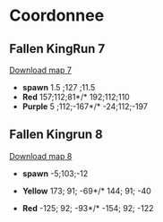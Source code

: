 # Coordonnee

## Fallen KingRun 7
[Download map 7](https://www.mediafire.com/file/61tkzj2hwawpddy/Fallen_KingRun_7.zip/file)

+ **spawn**
1.5 ;127 ;11.5
+ **Red**
157;112;81*/*
192;112;110
+ **Purple**
5 ;112;-167*/*
-24;112;-197

## Fallen Kingrun 8

[Download map 8](http://www.mediafire.com/file/8astff2...)

+ **spawn**
-5;103;-12

+ **Yellow**
173; 91; -69*/*
144; 91; -40

+ **Red**
-125; 92; -93*/*
-154; 92; -122

